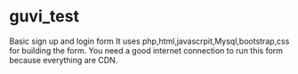 # guvi_test
Basic sign up and login form 
It uses php,html,javascrpit,Mysql,bootstrap,css for building the form.
You need a good internet connection to run this form because everything are CDN.
